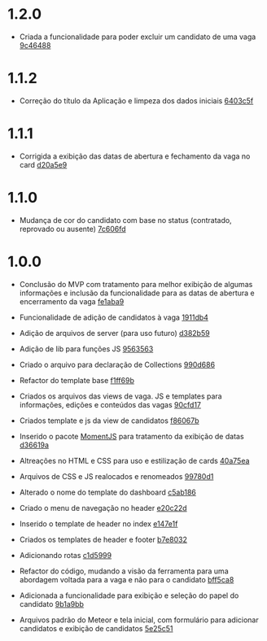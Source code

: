 # 1.2.0

* Criada a funcionalidade para poder excluir um candidato de uma vaga [9c46488](https://bitbucket.org/code_just/just-hiring/commits/9c464885721407f90abb0fac11fdd555725fe720)


# 1.1.2

* Correção do título da Aplicação e limpeza dos dados iniciais [6403c5f](https://bitbucket.org/code_just/just-hiring/commits/6403c5fdcd6f9d2ed5058b94acebaf8d7d7ee11b)


# 1.1.1

* Corrigida a exibição das datas de abertura e fechamento da vaga no card [d20a5e9](https://bitbucket.org/code_just/just-hiring/commits/d20a5e93bd815efdb46803df99966f2a5ece0008)


# 1.1.0

* Mudança de cor do candidato com base no status (contratado, reprovado ou ausente) [7c606fd](https://bitbucket.org/code_just/just-hiring/commits/7c606fdf343d1648c07be848db9894b46830311d)


# 1.0.0

* Conclusão do MVP com tratamento para melhor exibição de algumas informações e inclusão da funcionalidade para as datas de abertura e encerramento da vaga [fe1aba9](https://bitbucket.org/code_just/just-hiring/commits/fe1aba9abcd01b8cfd393807e08d2153c5c2bdec)

* Funcionalidade de adição de candidatos à vaga [1911db4](https://bitbucket.org/code_just/just-hiring/commits/1911db45b398e05b7cc1b7b05599039bc5579adc)

* Adição de arquivos de server (para uso futuro) [d382b59](https://bitbucket.org/code_just/just-hiring/commits/d382b59828b045c49eb873f1ad18a31315ba7655)

* Adição de lib para funções JS [9563563](https://bitbucket.org/code_just/just-hiring/commits/9563563e1d8a61940afcd6592d1923bcc8dbc3ee)

* Criado o arquivo para declaração de Collections [990d686](https://bitbucket.org/code_just/just-hiring/commits/990d686c93d7b53ad74bc72460b468a71c351c0a)

* Refactor do template base [f1ff69b](https://bitbucket.org/code_just/just-hiring/commits/f1ff69be9c9443d6e4a48724a34ef628c5a57704)

* Criados os arquivos das views de vaga. JS e templates para informações, edições e conteúdos das vagas [90cfd17](https://bitbucket.org/code_just/just-hiring/commits/90cfd17a78bd67f9d5173f91c267d3bd230a7696)

* Criados template e js da view de candidatos [f86067b](https://bitbucket.org/code_just/just-hiring/commits/f86067b1fc0d73b24d5eb3fe1b5d6d11f8d935a8)

* Inserido o pacote [MomentJS](http://momentjs.com) para tratamento da exibição de datas [d36619a](https://bitbucket.org/code_just/just-hiring/commits/d36619ac85781a818cf0342a7718bd05f0253655)

* Altreações no HTML e CSS para uso e estilização de cards [40a75ea](https://bitbucket.org/code_just/just-hiring/commits/40a75ea149bf9bc9376acf9fc32a4dc32142b22c)

* Arquivos de CSS e JS realocados e renomeados [99780d1](https://bitbucket.org/code_just/just-hiring/commits/99780d1c234c82b979a92c5909ff0e602600eda3)

* Alterado o nome do template do dashboard [c5ab186](https://bitbucket.org/code_just/just-hiring/commits/c5ab1867b9266c4873e6ca6e349a41ae3a02ecf1)

* Criado o menu de navegação no header [e20c22d](https://bitbucket.org/code_just/just-hiring/commits/e20c22d2b3ef0eedcd3389836b9251645543499d)

* Inserido o template de header no index [e147e1f](https://bitbucket.org/code_just/just-hiring/commits/e147e1f17babe4ac57d49171257e8554fc1118fb)

* Criados os templates de header e footer [b7e8032](https://bitbucket.org/code_just/just-hiring/commits/b7e80329b5a255bae6fd004c9d01629d7f8eb766)

* Adicionando rotas [c1d5999](https://bitbucket.org/code_just/just-hiring/commits/c1d5999015ad7144a6f2974f69e6fbfdb96d6e58)

* Refactor do código, mudando a visão da ferramenta para uma abordagem voltada para a vaga e não para o candidato [bff5ca8](https://bitbucket.org/code_just/just-hiring/commits/bff5ca87213d86a59f84bc2a449fe1651d5ec721)

* Adicionada a funcionalidade para exibição e seleção do papel do candidato [9b1a9bb](https://bitbucket.org/code_just/just-hiring/commits/9b1a9bb15583d31254e690a3c9bce95825c7db99)

* Arquivos padrão do Meteor e tela inicial, com formulário para adicionar candidatos e exibição de candidatos [5e25c51](https://bitbucket.org/code_just/just-hiring/commits/5e25c518ccb51d2e90840cc21cc4a7ad1efbd3dd)
